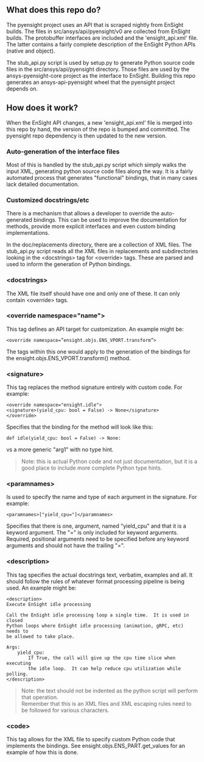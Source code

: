 ## What does this repo do?

The pyensight project uses an API that is scraped nightly from
EnSight builds.  The files in src/ansys/api/pyensight/v0 are
collected from EnSight builds.  The protobuffer interfaces
are included and the 'ensight_api.xml' file.  The latter
contains a fairly complete description of the EnSight Python
APIs (native and object).  

The stub_api.py script is used 
by setup.py to generate Python source code files in the
src/ansys/api/pyensight directory.  Those files are used
by the ansys-pyensight-core project as the interface to
EnSight. Building this repo generates an ansys-api-pyensight 
wheel that the pyensight project depends on.

## How does it work?

When the EnSight API changes, a new 'ensight_api.xml' file
is merged into this repo by hand, the version of the repo is
bumped and committed.  The pyensight repo dependency is then
updated to the new version.

### Auto-generation of the interface files

Most of this is handled by the stub_api.py script which 
simply walks the input XML, generating python source code
files along the way.  It is a fairly automated process that
generates "functional" bindings, that in many cases lack
detailed documentation.

### Customized docstrings/etc

There is a mechanism that allows a developer to override
the auto-generated bindings.  This can be used to improve
the documentation for methods, provide more explicit 
interfaces and even custom binding implementations.

In the doc/replacements directory, there are a collection of
XML files.  The stub_api.py script reads all the XML files
in replacements and subdirectories looking in the \<docstrings\>
tag for \<override\> tags.  These are parsed and used to 
inform the generation of Python bindings.

### \<docstrings>

The XML file itself should have one and only one of these.
It can only contain \<override\> tags.

### \<override namespace="name">

This tag defines an API target for customization.  An example might be:

    <override namespace=”ensight.objs.ENS_VPORT.transform”>

The tags within this one would apply to the generation of the bindings for
the ensight.objs.ENS_VPORT.transform() method.

### \<signature>

This tag replaces the method signature entirely with custom code.  For example:

    <override namespace="ensight.idle">
    <signature>(yield_cpu: bool = False) -> None</signature>
    </override>

Specifies that the binding for the method will look like this:

    def idle(yield_cpu: bool = False) -> None:

vs a more generic "arg1" with no type hint.

> Note: this is actual Python code and not just documentation, but it is a
> good place to include more complete Python type hints.

### \<paramnames> 

Is used to specify the name and type of each argument in the signature.
For example:

    <paramnames>["yield_cpu="]</paramnames>

Specifies that there is one, argument, named "yield_cpu" and that it is a keyword argument.
The "=" is only included for keyword arguments.  Required, positional arguments need to
be specified before any keyword arguments and should not have the trailing "=".

### \<description>

This tag specifies the actual docstrings text, verbatim, examples and all.  It should 
follow the rules of whatever format processing pipeline is being used.  An example 
might be:

    <description>
    Execute EnSight idle processing

    Call the EnSight idle processing loop a single time.  It is used in closed
    Python loops where EnSight idle processing (animation, gRPC, etc) needs to
    be allowed to take place.
     
    Args:
        yield_cpu:
            If True, the call will give up the cpu time slice when executing
            the idle loop.  It can help reduce cpu utilization while polling.
    </description>

> Note: the text should not be indented as the python script will perform that operation.  
> Remember that this is an XML files and XML escaping rules need to be followed for
> various characters.

### \<code>

This tag allows for the XML file to specify custom Python code that implements
the bindings.  See ensight.objs.ENS_PART.get_values for an example of how this
is done.
